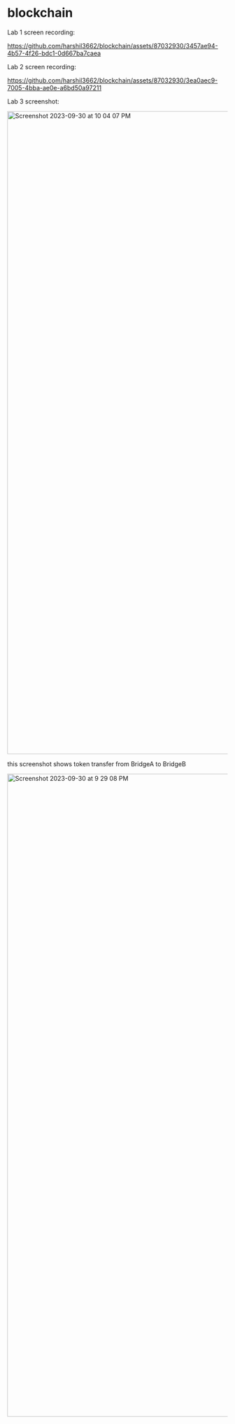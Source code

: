 # blockchain

Lab 1 screen recording:

https://github.com/harshil3662/blockchain/assets/87032930/3457ae94-4b57-4f26-bdc1-0d667ba7caea



Lab 2 screen recording:

https://github.com/harshil3662/blockchain/assets/87032930/3ea0aec9-7005-4bba-ae0e-a6bd50a97211

Lab 3 screenshot:

<img width="1470" alt="Screenshot 2023-09-30 at 10 04 07 PM" src="https://github.com/harshil3662/blockchain/assets/87032930/99209872-61c4-4577-9623-00d05bb16089">


this screenshot shows token transfer from BridgeA to BridgeB

<img width="1470" alt="Screenshot 2023-09-30 at 9 29 08 PM" src="https://github.com/harshil3662/blockchain/assets/87032930/48a4085b-3acc-430f-ade6-6a9a1c9f375d">
